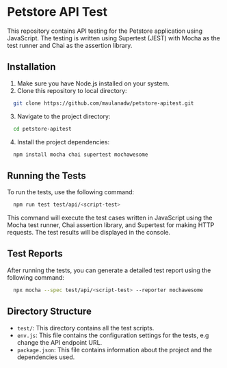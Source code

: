 # Petstore API Test

This repository contains API testing for the Petstore application using JavaScript. The testing is written using Supertest (JEST) with Mocha as the test runner and Chai as the assertion library.


## Installation

1. Make sure you have Node.js installed on your system.
2. Clone this repository to local directory:

```bash
  git clone https://github.com/maulanadw/petstore-apitest.git
```

3. Navigate to the project directory:

```bash
  cd petstore-apitest
```

4. Install the project dependencies:

```bash
  npm install mocha chai supertest mochawesome
```

## Running the Tests

To run the tests, use the following command:

```bash
  npm run test test/api/<script-test>
```

This command will execute the test cases written in JavaScript using the Mocha test runner, Chai assertion library, and Supertest for making HTTP requests. The test results will be displayed in the console.

## Test Reports

After running the tests, you can generate a detailed test report using the following command:

```bash
  npx mocha --spec test/api/<script-test> --reporter mochawesome
```

## Directory Structure

- `test/`: This directory contains all the test scripts.
- `env.js`: This file contains the configuration settings for the tests, e.g change the API endpoint URL.
- `package.json`: This file contains information about the project and the dependencies used.